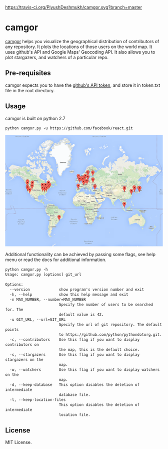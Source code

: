 
https://travis-ci.org/PiyushDeshmukh/camgor.svg?branch=master

# camgor

[camgor](https://github.com/PiyushDeshmukh/camgor) helps you visualize the geographical distribution of contributors of any repository.
It plots the locations of those users on the world map. It uses github's API and Google Maps' Geocoding API. It also allows you to
plot stargazers, and watchers of a particular repo.

## Pre-requisites

camgor expects you to have the [github's API token](https://github.com/settings/tokens/new), and store it in token.txt file in the
root directory.

## Usage
camgor is built on python 2.7

    python camgor.py -u https://github.com/facebook/react.git

![reactjs map](/images/reactmap.png)

Additional functionality can be achieved by passing some flags, see help menu or read the docs for additional information.

    python camgor.py -h
    Usage: camgor.py [options] git_url

    Options:
      --version             show program's version number and exit
      -h, --help            show this help message and exit
      -n MAX_NUMBER, --number=MAX_NUMBER
                            Specify the number of users to be searched for. The
                            default value is 42.
      -u GIT_URL, --url=GIT_URL
                            Specify the url of git repository. The default points
                            to https://github.com/python/pythondotorg.git.
      -c, --contributors    Use this flag if you want to display contributors on
                            the map, this is the default choice.
      -s, --stargazers      Use this flag if you want to display stargazers on the
                            map.
      -w, --watchers        Use this flag if you want to display watchers on the
                            map.
      -d, --keep-database   This option disables the deletion of intermediate
                            database file.
      -l, --keep-location-files
                            This option disables the deletion of intermediate
                            location file.


## License
MIT License.
